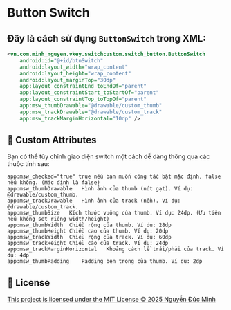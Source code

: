 # Button Switch

## Đây là cách sử dụng `ButtonSwitch` trong XML:

```xml
<vn.com.minh_nguyen.vkey.switchcustom.switch_button.ButtonSwitch
    android:id="@+id/btnSwitch"
    android:layout_width="wrap_content"
    android:layout_height="wrap_content"
    android:layout_marginTop="30dp"
    app:layout_constraintEnd_toEndOf="parent"
    app:layout_constraintStart_toStartOf="parent"
    app:layout_constraintTop_toTopOf="parent"
    app:msw_thumbDrawable="@drawable/custom_thumb"
    app:msw_trackDrawable="@drawable/custom_track"
    app:msw_trackMarginHorizontal="10dp" />
```
## 🎨 Custom Attributes
Bạn có thể tùy chỉnh giao diện switch một cách dễ dàng thông qua các thuộc tính sau:

```
app:msw_checked="true" true nếu bạn muốn công tắc bật mặc định, false nếu không. (Mặc định là false)
app:msw_thumbDrawable	Hình ảnh của thumb (nút gạt). Ví dụ: @drawable/custom_thumb.
app:msw_trackDrawable	Hình ảnh của track (nền). Ví dụ: @drawable/custom_track.
app:msw_thumbSize	Kích thước vuông của thumb. Ví dụ: 24dp. (Ưu tiên nếu không set riêng width/height)
app:msw_thumbWidth	Chiều rộng của thumb. Ví dụ: 28dp
app:msw_thumbHeight	Chiều cao của thumb. Ví dụ: 20dp
app:msw_trackWidth	Chiều rộng của track. Ví dụ: 60dp
app:msw_trackHeight	Chiều cao của track. Ví dụ: 24dp
app:msw_trackMarginHorizontal	Khoảng cách lề trái/phải của track. Ví dụ: 4dp
app:msw_thumbPadding	Padding bên trong của thumb. Ví dụ: 2dp
```

## 📝 License
[This project is licensed under the MIT License
© 2025 Nguyễn Đức Minh]()